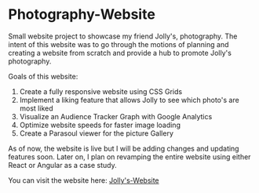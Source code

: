 # Photography-Website
Small website project to showcase my friend Jolly's, photography. The intent of this website was to go through the motions of planning and creating a website from scratch and provide a hub to promote Jolly's photography.

Goals of this website:
1. Create a fully responsive website using CSS Grids
2. Implement a liking feature that allows Jolly to see which photo's are most liked
3. Visualize an Audience Tracker Graph with Google Analytics 
4. Optimize website speeds for faster image loading
5. Create a Parasoul viewer for the picture Gallery 

As of now, the website is live but I will be adding changes and updating features soon. Later on, I plan on revamping the entire website using either React or Angular as a case study. 

 You can visit the website here: [Jolly's-Website](http://gameressence.space:8080/Jolly/index.html)
